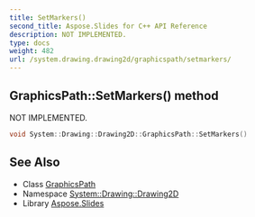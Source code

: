 ```yaml
---
title: SetMarkers()
second_title: Aspose.Slides for C++ API Reference
description: NOT IMPLEMENTED.
type: docs
weight: 482
url: /system.drawing.drawing2d/graphicspath/setmarkers/
---
```

## GraphicsPath::SetMarkers() method


NOT IMPLEMENTED.

```cpp
void System::Drawing::Drawing2D::GraphicsPath::SetMarkers()
```


## See Also

* Class [GraphicsPath](../)
* Namespace [System::Drawing::Drawing2D](../../)
* Library [Aspose.Slides](../../../)